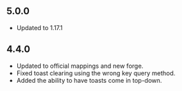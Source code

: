 ## 5.0.0
* Updated to 1.17.1

## 4.4.0
* Updated to official mappings and new forge.
* Fixed toast clearing using the wrong key query method.
* Added the ability to have toasts come in top-down.